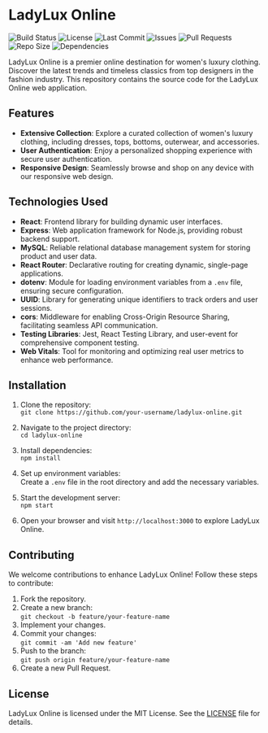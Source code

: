 # LadyLux Online

![Build Status](https://img.shields.io/github/actions/workflow/status/your-username/ladylux-online/ci.yml?branch=main)
![License](https://img.shields.io/github/license/your-username/ladylux-online)
![Last Commit](https://img.shields.io/github/last-commit/your-username/ladylux-online)
![Issues](https://img.shields.io/github/issues/your-username/ladylux-online)
![Pull Requests](https://img.shields.io/github/issues-pr/your-username/ladylux-online)
![Repo Size](https://img.shields.io/github/repo-size/your-username/ladylux-online)
![Dependencies](https://img.shields.io/david/your-username/ladylux-online)

LadyLux Online is a premier online destination for women's luxury clothing. Discover the latest trends and timeless classics from top designers in the fashion industry. This repository contains the source code for the LadyLux Online web application.

## Features

- **Extensive Collection**: Explore a curated collection of women's luxury clothing, including dresses, tops, bottoms, outerwear, and accessories.
- **User Authentication**: Enjoy a personalized shopping experience with secure user authentication.
- **Responsive Design**: Seamlessly browse and shop on any device with our responsive web design.

## Technologies Used

- **React**: Frontend library for building dynamic user interfaces.
- **Express**: Web application framework for Node.js, providing robust backend support.
- **MySQL**: Reliable relational database management system for storing product and user data.
- **React Router**: Declarative routing for creating dynamic, single-page applications.
- **dotenv**: Module for loading environment variables from a `.env` file, ensuring secure configuration.
- **UUID**: Library for generating unique identifiers to track orders and user sessions.
- **cors**: Middleware for enabling Cross-Origin Resource Sharing, facilitating seamless API communication.
- **Testing Libraries**: Jest, React Testing Library, and user-event for comprehensive component testing.
- **Web Vitals**: Tool for monitoring and optimizing real user metrics to enhance web performance.

## Installation

1. Clone the repository:  
   `git clone https://github.com/your-username/ladylux-online.git`

2. Navigate to the project directory:  
   `cd ladylux-online`

3. Install dependencies:  
   `npm install`

4. Set up environment variables:  
   Create a `.env` file in the root directory and add the necessary variables.

5. Start the development server:  
   `npm start`

6. Open your browser and visit `http://localhost:3000` to explore LadyLux Online.

## Contributing

We welcome contributions to enhance LadyLux Online! Follow these steps to contribute:

1. Fork the repository.
2. Create a new branch:  
   `git checkout -b feature/your-feature-name`
3. Implement your changes.
4. Commit your changes:  
   `git commit -am 'Add new feature'`
5. Push to the branch:  
   `git push origin feature/your-feature-name`
6. Create a new Pull Request.

## License

LadyLux Online is licensed under the MIT License. See the [LICENSE](LICENSE) file for details.
